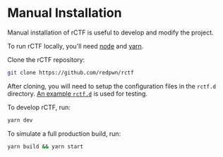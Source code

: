 # Manual Installation

Manual installation of rCTF is useful to develop and modify the project.

To run rCTF locally, you'll need [node](https://nodejs.org/) and [yarn](https://yarnpkg.com/).

Clone the rCTF repository:
```bash
git clone https://github.com/redpwn/rctf
```

After cloning, you will need to setup the configuration files in the `rctf.d` directory. [An example `rctf.d`](https://github.com/redpwn/rctf/blob/next/server/test/data/rctf.d/conf-test.yaml) is used for testing.

To develop rCTF, run:

```bash
yarn dev
```

To simulate a full production build, run:

```bash
yarn build && yarn start
``` 

